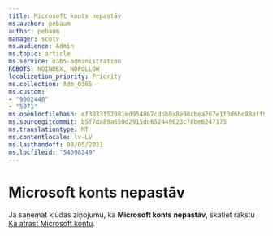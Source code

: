 ```yaml
---
title: Microsoft konts nepastāv
ms.author: pebaum
author: pebaum
manager: scotv
ms.audience: Admin
ms.topic: article
ms.service: o365-administration
ROBOTS: NOINDEX, NOFOLLOW
localization_priority: Priority
ms.collection: Adm_O365
ms.custom:
- "9002448"
- "5071"
ms.openlocfilehash: ef3833f52081ed954867cdbb9a8e98cbea267e1f3d6bc88eff93c09550a00805
ms.sourcegitcommit: b5f7da89a650d2915dc652449623c78be6247175
ms.translationtype: MT
ms.contentlocale: lv-LV
ms.lasthandoff: 08/05/2021
ms.locfileid: "54098249"
---
```

# <a name="microsoft-account-does-not-exist"></a>Microsoft konts nepastāv

Ja saņemat kļūdas ziņojumu, ka **Microsoft konts nepastāv**, skatiet rakstu [Kā atrast Microsoft kontu](https://support.microsoft.com/help/13811/microsoft-account-how-to-find).
